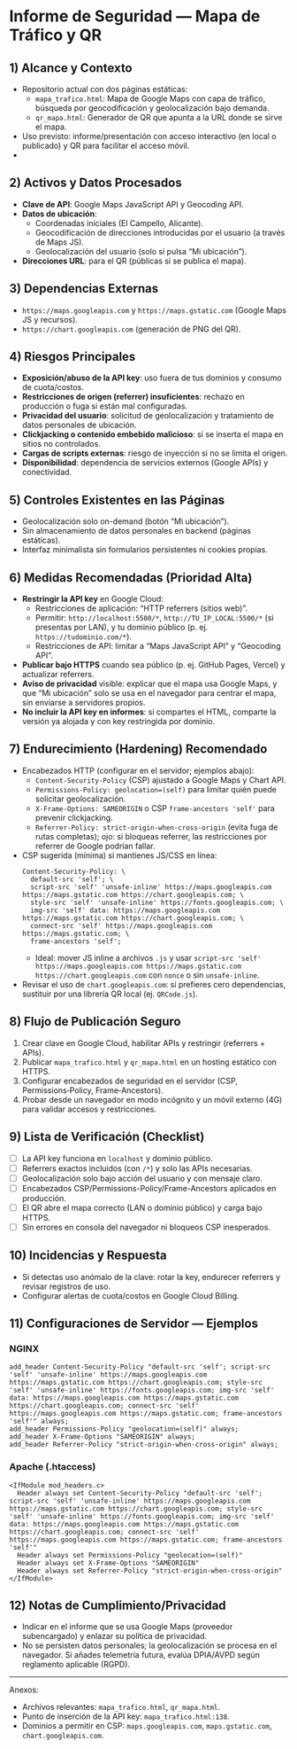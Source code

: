 # Informe de Seguridad — Mapa de Tráfico y QR

## 1) Alcance y Contexto
- Repositorio actual con dos páginas estáticas:
  - `mapa_trafico.html`: Mapa de Google Maps con capa de tráfico, búsqueda por geocodificación y geolocalización bajo demanda.
  - `qr_mapa.html`: Generador de QR que apunta a la URL donde se sirve el mapa.
- Uso previsto: informe/presentación con acceso interactivo (en local o publicado) y QR para facilitar el acceso móvil.
- 

## 2) Activos y Datos Procesados
- **Clave de API**: Google Maps JavaScript API y Geocoding API.
- **Datos de ubicación**:
  - Coordenadas iniciales (El Campello, Alicante).
  - Geocodificación de direcciones introducidas por el usuario (a través de Maps JS).
  - Geolocalización del usuario (solo si pulsa “Mi ubicación”).
- **Direcciones URL**: para el QR (públicas si se publica el mapa).

## 3) Dependencias Externas
- `https://maps.googleapis.com` y `https://maps.gstatic.com` (Google Maps JS y recursos).
- `https://chart.googleapis.com` (generación de PNG del QR).

## 4) Riesgos Principales
- **Exposición/abuso de la API key**: uso fuera de tus dominios y consumo de cuota/costos.
- **Restricciones de origen (referrer) insuficientes**: rechazo en producción o fuga si están mal configuradas.
- **Privacidad del usuario**: solicitud de geolocalización y tratamiento de datos personales de ubicación.
- **Clickjacking o contenido embebido malicioso**: si se inserta el mapa en sitios no controlados.
- **Cargas de scripts externas**: riesgo de inyección si no se limita el origen.
- **Disponibilidad**: dependencia de servicios externos (Google APIs) y conectividad.

## 5) Controles Existentes en las Páginas
- Geolocalización solo on-demand (botón “Mi ubicación”).
- Sin almacenamiento de datos personales en backend (páginas estáticas).
- Interfaz minimalista sin formularios persistentes ni cookies propias.

## 6) Medidas Recomendadas (Prioridad Alta)
- **Restringir la API key** en Google Cloud:
  - Restricciones de aplicación: “HTTP referrers (sitios web)”.
  - Permitir: `http://localhost:5500/*`, `http://TU_IP_LOCAL:5500/*` (si presentas por LAN), y tu dominio público (p. ej. `https://tudominio.com/*`).
  - Restricciones de API: limitar a “Maps JavaScript API” y “Geocoding API”.
- **Publicar bajo HTTPS** cuando sea público (p. ej. GitHub Pages, Vercel) y actualizar referrers.
- **Aviso de privacidad** visible: explicar que el mapa usa Google Maps, y que “Mi ubicación” solo se usa en el navegador para centrar el mapa, sin enviarse a servidores propios.
- **No incluir la API key en informes**: si compartes el HTML, comparte la versión ya alojada y con key restringida por dominio.

## 7) Endurecimiento (Hardening) Recomendado
- Encabezados HTTP (configurar en el servidor; ejemplos abajo):
  - `Content-Security-Policy` (CSP) ajustado a Google Maps y Chart API.
  - `Permissions-Policy: geolocation=(self)` para limitar quién puede solicitar geolocalización.
  - `X-Frame-Options: SAMEORIGIN` o CSP `frame-ancestors 'self'` para prevenir clickjacking.
  - `Referrer-Policy: strict-origin-when-cross-origin` (evita fuga de rutas completas); ojo: si bloqueas referrer, las restricciones por referrer de Google podrían fallar.
- CSP sugerida (mínima) si mantienes JS/CSS en línea:
  ```
  Content-Security-Policy: \
    default-src 'self'; \
    script-src 'self' 'unsafe-inline' https://maps.googleapis.com https://maps.gstatic.com https://chart.googleapis.com; \
    style-src 'self' 'unsafe-inline' https://fonts.googleapis.com; \
    img-src 'self' data: https://maps.googleapis.com https://maps.gstatic.com https://chart.googleapis.com; \
    connect-src 'self' https://maps.googleapis.com https://maps.gstatic.com; \
    frame-ancestors 'self';
  ```
  - Ideal: mover JS inline a archivos `.js` y usar `script-src 'self' https://maps.googleapis.com https://maps.gstatic.com https://chart.googleapis.com` con `nonce` o sin `unsafe-inline`.
- Revisar el uso de `chart.googleapis.com`: si prefieres cero dependencias, sustituir por una librería QR local (ej. `QRCode.js`).

## 8) Flujo de Publicación Seguro
1. Crear clave en Google Cloud, habilitar APIs y restringir (referrers + APIs).
2. Publicar `mapa_trafico.html` y `qr_mapa.html` en un hosting estático con HTTPS.
3. Configurar encabezados de seguridad en el servidor (CSP, Permissions‑Policy, Frame‑Ancestors).
4. Probar desde un navegador en modo incógnito y un móvil externo (4G) para validar accesos y restricciones.

## 9) Lista de Verificación (Checklist)
- [ ] La API key funciona en `localhost` y dominio público.
- [ ] Referrers exactos incluidos (con `/*`) y solo las APIs necesarias.
- [ ] Geolocalización solo bajo acción del usuario y con mensaje claro.
- [ ] Encabezados CSP/Permissions-Policy/Frame-Ancestors aplicados en producción.
- [ ] El QR abre el mapa correcto (LAN o dominio público) y carga bajo HTTPS.
- [ ] Sin errores en consola del navegador ni bloqueos CSP inesperados.

## 10) Incidencias y Respuesta
- Si detectas uso anómalo de la clave: rotar la key, endurecer referrers y revisar registros de uso.
- Configurar alertas de cuota/costos en Google Cloud Billing.

## 11) Configuraciones de Servidor — Ejemplos
### NGINX
```
add_header Content-Security-Policy "default-src 'self'; script-src 'self' 'unsafe-inline' https://maps.googleapis.com https://maps.gstatic.com https://chart.googleapis.com; style-src 'self' 'unsafe-inline' https://fonts.googleapis.com; img-src 'self' data: https://maps.googleapis.com https://maps.gstatic.com https://chart.googleapis.com; connect-src 'self' https://maps.googleapis.com https://maps.gstatic.com; frame-ancestors 'self'" always;
add_header Permissions-Policy "geolocation=(self)" always;
add_header X-Frame-Options "SAMEORIGIN" always;
add_header Referrer-Policy "strict-origin-when-cross-origin" always;
```

### Apache (.htaccess)
```
<IfModule mod_headers.c>
  Header always set Content-Security-Policy "default-src 'self'; script-src 'self' 'unsafe-inline' https://maps.googleapis.com https://maps.gstatic.com https://chart.googleapis.com; style-src 'self' 'unsafe-inline' https://fonts.googleapis.com; img-src 'self' data: https://maps.googleapis.com https://maps.gstatic.com https://chart.googleapis.com; connect-src 'self' https://maps.googleapis.com https://maps.gstatic.com; frame-ancestors 'self'"
  Header always set Permissions-Policy "geolocation=(self)"
  Header always set X-Frame-Options "SAMEORIGIN"
  Header always set Referrer-Policy "strict-origin-when-cross-origin"
</IfModule>
```

## 12) Notas de Cumplimiento/Privacidad
- Indicar en el informe que se usa Google Maps (proveedor subencargado) y enlazar su política de privacidad.
- No se persisten datos personales; la geolocalización se procesa en el navegador. Si añades telemetría futura, evalúa DPIA/AVPD según reglamento aplicable (RGPD).

---

Anexos:
- Archivos relevantes: `mapa_trafico.html`, `qr_mapa.html`.
- Punto de inserción de la API key: `mapa_trafico.html:138`.
- Dominios a permitir en CSP: `maps.googleapis.com`, `maps.gstatic.com`, `chart.googleapis.com`.


